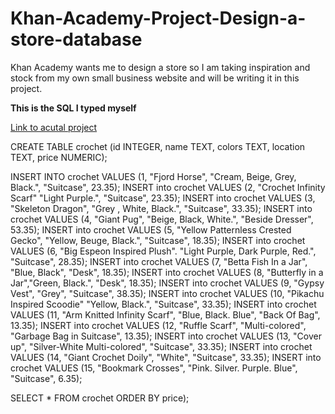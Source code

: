 # Khan-Academy-Project-Design-a-store-database
Khan Academy wants me to design a store so I am taking inspiration and stock from my own small business website and will be writing it in this project.

**This is the SQL I typed myself**

[Link to acutal project](https://www.khanacademy.org/computer-programming/spin-off-of-project-design-a-store-database/5007937972256768)

CREATE TABLE crochet (id INTEGER, name TEXT, colors
TEXT, location TEXT, price NUMERIC);

INSERT INTO crochet VALUES (1, "Fjord Horse", "Cream, Beige, Grey, Black.", "Suitcase", 23.35);
INSERT into crochet VALUES (2, "Crochet Infinity Scarf" "Light Purple.", "Suitcase", 23.35);
INSERT into crochet VALUES (3, "Skeleton Dragon", "Grey , White, Black.", "Suitcase", 33.35);
INSERT into crochet VALUES (4, "Giant Pug", "Beige, Black, White.", "Beside Dresser", 53.35);
INSERT into crochet VALUES (5, "Yellow Patternless Crested Gecko", "Yellow, Beuge, Black.", "Suitcase", 18.35);
INSERT into crochet VALUES (6, "Big Espeon Inspired Plush". "Light Purple, Dark Purple, Red.", "Suitcase", 28.35);
INSERT into crochet VALUES (7, "Betta Fish In a Jar", "Blue, Black", "Desk", 18.35);
INSERT into crochet VALUES (8, "Butterfly in a Jar","Green, Black.", "Desk", 18.35);
INSERT into crochet VALUES (9, "Gypsy Vest", "Grey", "Suitcase", 38.35);
INSERT into crochet VALUES (10, "Pikachu Inspired Scoodie" "Yellow, Black.", "Suitcase", 33.35);
INSERT into crochet VALUES (11, "Arm Knitted Infinity Scarf", "Blue, Black. Blue", "Back Of Bag", 13.35);
INSERT into crochet VALUES (12, "Ruffle Scarf", "Multi-colored", "Garbage Bag in Suitcase", 13.35);
INSERT into crochet VALUES (13, "Cover up", "Silver-White Multi-colored", "Suitcase", 33.35);
INSERT into crochet VALUES (14, "Giant Crochet Doily", "White", "Suitcase", 33.35);
INSERT into crochet VALUES (15, "Bookmark Crosses", "Pink. Silver. Purple. Blue", "Suitcase", 6.35);

SELECT * FROM crochet ORDER BY price);
